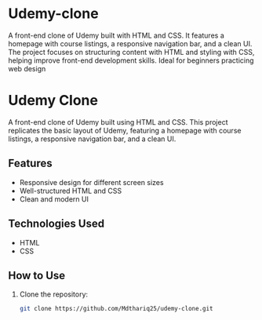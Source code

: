# Udemy-clone
A front-end clone of Udemy built with HTML and CSS. It features a homepage with course listings, a responsive navigation bar, and a clean UI. The project focuses on structuring content with HTML and styling with CSS, helping improve front-end development skills. Ideal for beginners practicing web design
# Udemy Clone  

A front-end clone of Udemy built using HTML and CSS. This project replicates the basic layout of Udemy, featuring a homepage with course listings, a responsive navigation bar, and a clean UI.  

## Features  
- Responsive design for different screen sizes  
- Well-structured HTML and CSS  
- Clean and modern UI  

## Technologies Used  
- HTML  
- CSS  

## How to Use  
1. Clone the repository:  
   ```bash
   git clone https://github.com/Mdthariq25/udemy-clone.git

